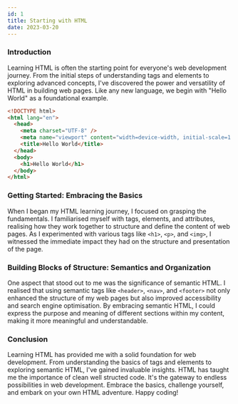 ```yaml
---
id: 1
title: Starting with HTML
date: 2023-03-20
---
```


### Introduction

Learning HTML is often the starting point for everyone's web development journey. From the initial steps of understanding tags and elements to exploring advanced concepts, I've discovered the power and versatility of HTML in building web pages. Like any new language, we begin with "Hello World" as a foundational example.

```HTML
<!DOCTYPE html>
<html lang="en">
  <head>
    <meta charset="UTF-8" />
    <meta name="viewport" content="width=device-width, initial-scale=1.0" />
    <title>Hello World</title>
  </head>
  <body>
    <h1>Hello World</h1>
  </body>
</html>
```

### Getting Started: Embracing the Basics

When I began my HTML learning journey, I focused on grasping the fundamentals. I familiarised myself with tags, elements, and attributes, realising how they work together to structure and define the content of web pages. As I experimented with various tags like `<h1>`, `<p>`, and `<img>`, I witnessed the immediate impact they had on the structure and presentation of the page.

### Building Blocks of Structure: Semantics and Organization

One aspect that stood out to me was the significance of semantic HTML. I realised that using semantic tags like `<header>`, `<nav>`, and `<footer>` not only enhanced the structure of my web pages but also improved accessibility and search engine optimisation. By embracing semantic HTML, I could express the purpose and meaning of different sections within my content, making it more meaningful and understandable.

### Conclusion

Learning HTML has provided me with a solid foundation for web development. From understanding the basics of tags and elements to exploring semantic HTML, I've gained invaluable insights. HTML has taught me the importance of clean well structed code. It's the gateway to endless possibilities in web development. Embrace the basics, challenge yourself, and embark on your own HTML adventure. Happy coding!
